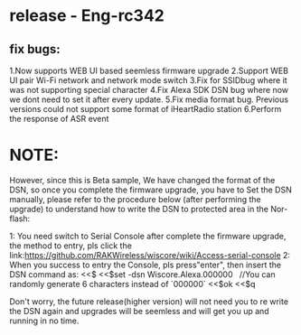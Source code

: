 # release - Eng-rc342
## fix bugs:
1.Now supports WEB UI based seemless firmware upgrade
2.Support WEB UI pair Wi-Fi network and network mode switch
3.Fix for SSIDbug  where it was not supporting special character
4.Fix Alexa SDK DSN bug where now we dont need to set it after every update.
5.Fix media format bug. Previous versions could not support some format of iHeartRadio station
6.Perform the response of ASR event

# NOTE:
 However, since this is Beta sample, We have changed the format of the DSN, so once you complete the firmware upgrade, you have to Set the DSN manually, please refer to the procedure below (after performing the upgrade) to understand how to write the DSN to protected area in the Nor-flash:

1: You need switch to Serial Console after complete the firmware upgrade, the method to entry, pls click the link:https://github.com/RAKWireless/wiscore/wiki/Access-serial-console 
2: When you success to entry the Console, pls press"enter", then insert the DSN command as:
<<$
<<$set -dsn Wiscore.Alexa.000000    //You can randomly generate 6 characters instead of `000000`
<<$ok
<<$q

Don't worry, the future release(higher version) will not need you to re write the DSN again and upgrades will be seemless and will get you up and running in no time. 
